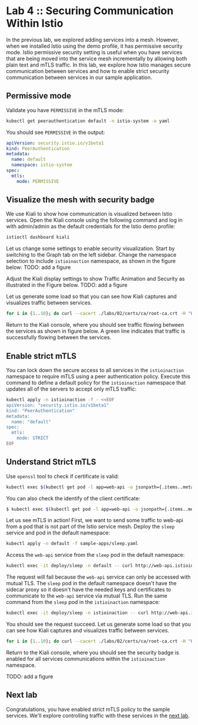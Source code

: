 # Lab 4 :: Securing Communication Within Istio

In the previous lab, we explored adding services into a mesh. However, when we installed Istio using the demo profile, it has permissive security mode. Istio permissive security setting is useful when you have services that are being moved into the service mesh incrementally by allowing both plain text and mTLS traffic. In this lab, we explore how Istio manages secure communication between services and how to enable strict security communication between services in our sample application.

## Permissive mode

Validate you have `PERMISSIVE` in the mTLS mode:

```bash
kubectl get peerauthentication default -n istio-system -o yaml
```

You should see `PERMISSIVE` in the output:

```yaml
apiVersion: security.istio.io/v1beta1
kind: PeerAuthentication
metadata:
  name: default
  namespace: istio-system
spec:
  mtls:
    mode: PERMISSIVE
```

## Visualize the mesh with security badge

We use Kiali to show how communication is visualized between Istio services. Open the Kiali console using the following command  and log in with admin/admin as the default credentials for the Istio demo profile:

```bash
istioctl dashboard kiali
```

Let us change some settings to enable security visualization. Start by switching to the Graph tab on the left sidebar. Change the namespace selection to include `istioinaction` namespace, as shown in the figure below:
TODO: add a figure

Adjust the Kiali display settings to show Traffic Animation and Security as illustrated  in the Figure below.
TODO: add a figure

Let us generate some load so that you can see how Kiali captures and visualizes traffic between services. 

```bash
for i in {1..10}; do curl --cacert ./labs/02/certs/ca/root-ca.crt -H "Host: istioinaction.io" https://istioinaction.io --resolve istioinaction.io:443:$GATEWAY_IP; done
```

Return to the Kiali console, where you should see traffic flowing between the services as shown in figure below. A green line indicates that traffic is successfully flowing between the services.

## Enable strict mTLS

You can lock down the secure access to all services in the `istioinaction` namespace to require mTLS using a peer authentication policy. Execute this command to define a default policy for the `istioinaction` namespace that updates all of the servers to accept only mTLS traffic:

```bash
kubectl apply -n istioinaction -f - <<EOF
apiVersion: "security.istio.io/v1beta1"
kind: "PeerAuthentication"
metadata:
  name: "default"
spec:
  mtls:
    mode: STRICT
EOF
```

## Understand Strict mTLS

Use `openssl` tool to check if certificate is valid:

```bash
kubectl exec $(kubectl get pod -l app=web-api -o jsonpath={.items..metadata.name}) -c istio-proxy -- cat /etc/certs/cert-chain.pem | openssl x509 -text -noout  | grep Validity -A 2
```

You can also check the identify of the client certificate:

```bash
$ kubectl exec $(kubectl get pod -l app=web-api -o jsonpath={.items..metadata.name}) -c istio-proxy -- cat /etc/certs/cert-chain.pem | openssl x509 -text -noout  | grep 'Subject Alternative Name' -A 1
```

Let us see mTLS in action! First, we want to send some traffic to web-api from a pod that is not part of the Istio service mesh. Deploy the `sleep` service and pod in the default namespace:

```bash
kubectl apply -n default -f sample-apps/sleep.yaml
```

Access the `web-api` service from the `sleep` pod in the default namespace:

```bash
kubectl exec -it deploy/sleep -n default -- curl http://web-api.istioinaction:8080/
```

The request will fail because the `web-api` service can only be accessed with mutual TLS. The `sleep` pod in the default namespace doesn't have the sidecar proxy so it doesn't have the needed keys and certificates to communicate to the `web-api` service via mutual TLS.  Run the same command from the `sleep` pod in the `istioinaction` namespace:

```bash
kubectl exec -it deploy/sleep -n istioinaction -- curl http://web-api.istioinaction:8080/
```

You should see the request succeed. Let us generate some load so that you can see how Kiali captures and visualizes traffic between services. 

```bash
for i in {1..10}; do curl --cacert ./labs/02/certs/ca/root-ca.crt -H "Host: istioinaction.io" https://istioinaction.io --resolve istioinaction.io:443:$GATEWAY_IP; done
```

Return to the Kiali console, where you should see the security badge is enabled for all services communications within the `istioinaction` namespace.

TODO: add a figure

## Next lab

Congratulations, you have enabled strict mTLS policy to the sample services. We'll explore controlling traffic with these services in the [next lab](./05-control-traffic.md).